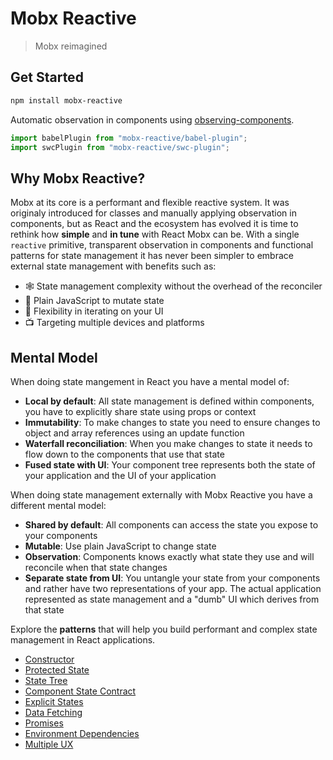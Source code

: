 # Mobx Reactive

> Mobx reimagined

## Get Started

```sh
npm install mobx-reactive
```

Automatic observation in components using [observing-components](https://github.com/christianalfoni/observing-components).

```ts
import babelPlugin from "mobx-reactive/babel-plugin";
import swcPlugin from "mobx-reactive/swc-plugin";
```

## Why Mobx Reactive?

Mobx at its core is a performant and flexible reactive system. It was originaly introduced for classes and manually applying observation in components, but as React and the ecosystem has evolved it is time to rethink how **simple** and **in tune** with React Mobx can be. With a single `reactive` primitive, transparent observation in components and functional patterns for state management it has never been simpler to embrace external state management with benefits such as:

- 🕸 State management complexity without the overhead of the reconciler
- 🍎 Plain JavaScript to mutate state
- 🌲 Flexibility in iterating on your UI
- 📺 Targeting multiple devices and platforms

## Mental Model

When doing state mangement in React you have a mental model of:

- **Local by default**: All state management is defined within components, you have to explicitly share state using props or context
- **Immutability**: To make changes to state you need to ensure changes to object and array references using an update function
- **Waterfall reconciliation**: When you make changes to state it needs to flow down to the components that use that state
- **Fused state with UI**: Your component tree represents both the state of your application and the UI of your application

When doing state management externally with Mobx Reactive you have a different mental model:

- **Shared by default**: All components can access the state you expose to your components
- **Mutable**: Use plain JavaScript to change state
- **Observation**: Components knows exactly what state they use and will reconcile when that state changes
- **Separate state from UI**: You untangle your state from your components and rather have two representations of your app. The actual application represented as state management and a "dumb" UI which derives from that state

Explore the **patterns** that will help you build performant and complex state management in React applications.

- [Constructor](./docs/01_pattern_constructor.md)
- [Protected State](./docs/02_pattern_protected_state.md)
- [State Tree](./docs/03_pattern_state_tree.md)
- [Component State Contract](./docs/04_pattern_component_state_contract.md)
- [Explicit States](./docs/05_pattern_explicit_states.md)
- [Data Fetching](./docs/06_pattern_data_fetching.md)
- [Promises](./docs/07_pattern_promises.md)
- [Environment Dependencies](./docs/08_pattern_environment_dependencies.md)
- [Multiple UX](./docs/09_pattern_multiple_ux.md)
